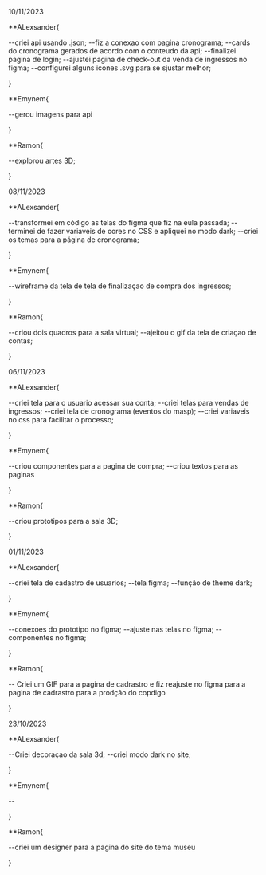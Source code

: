 10/11/2023

**ALexsander{

--criei api usando .json;
--fiz a conexao com pagina cronograma;
--cards do cronograma gerados de acordo com o conteudo da api;
--finalizei pagina de login;
--ajustei pagina de check-out da venda de ingressos no figma;
--configurei alguns icones .svg para se sjustar melhor;

}

**Emynem{

--gerou imagens para api

}

**Ramon{

--explorou artes 3D;

}


08/11/2023

**ALexsander{

--transformei em código as telas do figma que fiz na eula passada;
--terminei de fazer variaveis de cores no CSS e apliquei no modo dark;
--criei os temas para a página de cronograma;

}

**Emynem{

--wireframe da tela de tela de finalizaçao de compra dos ingressos;

}

**Ramon{

--criou dois quadros para a sala virtual;
--ajeitou o gif da tela de criaçao de contas;

}

06/11/2023

**ALexsander{

--criei tela para o usuario acessar sua conta;
--criei telas para vendas de ingressos;
--criei tela de cronograma (eventos do masp);
--criei variaveis no css para facilitar o processo;

}

**Emynem{

--criou componentes para a pagina de compra;
--criou textos para as paginas

}

**Ramon{

--criou prototipos para a sala 3D;

}

01/11/2023

**ALexsander{

--criei tela de cadastro de usuarios;
--tela figma;
--função de theme dark;

}

**Emynem{

 --conexoes do prototipo no figma;
 --ajuste nas telas no figma;
 --componentes no figma;

}

**Ramon{

-- Criei um GIF para a pagina de cadrastro e fiz reajuste no figma para a pagina de cadrastro para a prodção do copdigo 

}


23/10/2023

**ALexsander{

--Criei decoraçao da sala 3d;
--criei modo dark no site;

}

**Emynem{

 --

}

**Ramon{

--criei um designer para a pagina do site do tema museu

}

